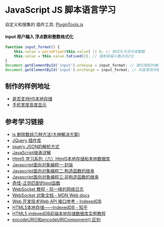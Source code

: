 # JavaScript JS 脚本语言学习

自定义和搜集的 插件工具: [PluginTools.js](./PluginTools.js)

#### input 用户输入 浮点数和整数格式化
```js
function input_format() {
    this.value = parseFloat(this.value) || 0; // 格式化为浮点或整数
    this.value = this.value.toFixed(2); // 强制保留小数点后2位
}
document.getElementById('input').onkeyup = input_format; // 键位按起时触发
document.getElementById('input').onchange = input_format; // 内容更改时触发
```

## 制作的样例地址
* [是否支持H5本地存储](https://yellowtulipshow.github.io/javascript/TestIsSupportH5DataSave.html)
* [手机宽度高度显示](https://yellowtulipshow.github.io/javascript/phone_width_height.html)

## 参考学习链接
* [js 删除数组几种方法(大神解决方案)](http://www.cnblogs.com/qiantuwuliang/archive/2010/09/01/1814706.html)
* [JQuery 插件库](http://www.jq22.com/)
* [jquery JSON的解析方式](https://www.cnblogs.com/leejersey/p/3594473.html)
* [JavaScript继承详解](http://www.cnblogs.com/sanshi/archive/2009/07/08/1519036.html)
* [Html5 学习系列（六）Html5本地存储和本地数据库](https://www.cnblogs.com/fly_dragon/p/3946012.html)
* [Javascript面向对象编程一:封装](http://www.ruanyifeng.com/blog/2010/05/object-oriented_javascript_encapsulation.html)
* [Javascript面向对象编程二:构造函数的继承](http://www.ruanyifeng.com/blog/2010/05/object-oriented_javascript_inheritance.html)
* [Javascript面向对象编程三:非构造函数的继承](http://www.ruanyifeng.com/blog/2010/05/object-oriented_javascript_inheritance_continued.html)
* [ 奇怪-正则匹配的test函数](https://www.cnblogs.com/sanshi/archive/2009/07/09/1519585.html)
* [WebSocket 教程 - 阮一峰的网络日志](http://www.ruanyifeng.com/blog/2017/05/websocket.html)
* [WebSocket 对象文档 - MDN Web docs](https://developer.mozilla.org/zh-CN/docs/Web/API/WebSocket)
* [Web 开发技术Web API 接口参考 - IndexedDB](https://developer.mozilla.org/zh-CN/docs/Web/API/IndexedDB_API)
* [HTML5本地存储——IndexedDB - 知乎](https://zhuanlan.zhihu.com/p/27419332)
* [HTML5 indexedDB前端本地存储数据库实例教程](https://www.zhangxinxu.com/wordpress/2017/07/html5-indexeddb-js-example/)
* [encodeURI()和encodeURIComponent() 区别](https://blog.csdn.net/qq_34629352/article/details/78959707)
